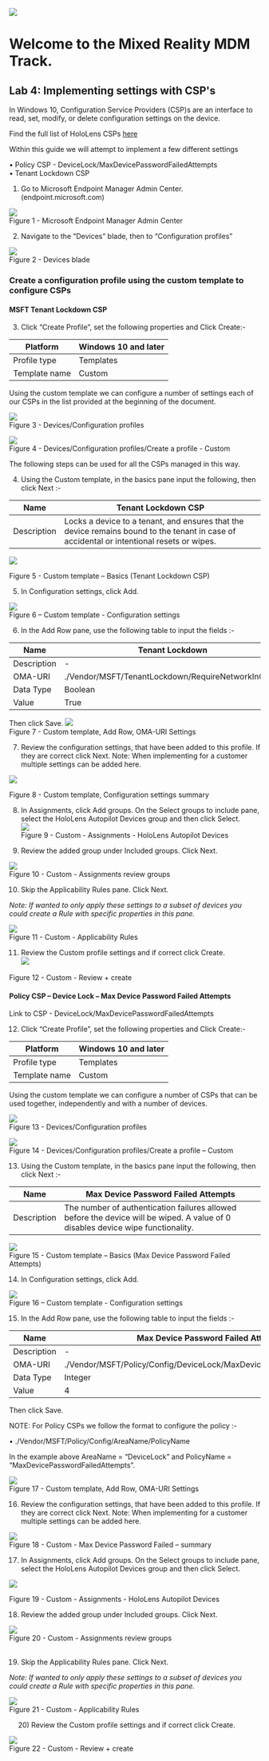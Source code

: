 
![](Images/MRTL-MDMBanner.png)

# Welcome to the Mixed Reality MDM Track. 

## Lab 4: Implementing settings with CSP's


In Windows 10, Configuration Service Providers (CSP)s are an interface to read, set, modify, or delete configuration settings on the device.

Find the full list of HoloLens CSPs [here](https://docs.microsoft.com/en-us/windows/client-management/mdm/configuration-service-provider-reference#csps-supported-in-hololens-devices)

Within this guide we will attempt to implement a few different settings

•	Policy CSP - DeviceLock/MaxDevicePasswordFailedAttempts  
•	Tenant Lockdown CSP  

1)	Go to Microsoft Endpoint Manager Admin Center. (endpoint.microsoft.com)

![](Images/Lab41.png)   
Figure 1 - Microsoft Endpoint Manager Admin Center  

2)	Navigate to the “Devices” blade, then to “Configuration profiles”  

![](Images/Lab42.png)    
Figure 2 - Devices blade  


### Create a configuration profile using the custom template to configure CSPs

#### MSFT Tenant Lockdown CSP  

3)	Click “Create Profile”, set the following properties and Click Create:-  

|Platform| 	Windows 10 and later|
| --- | ---| 
|Profile type|	Templates|
|Template name|	Custom| 


Using the custom template we can configure a number of settings each of our CSPs in the list provided at the beginning of the document. 

![](Images/Lab43.png)   
Figure 3 - Devices/Configuration profiles

 ![](Images/Lab44.png)    
Figure 4 - Devices/Configuration profiles/Create a profile - Custom  

The following steps can be used for all the CSPs managed in this way. 

4)	Using the Custom template, in the basics pane input the following, then click Next :-  

|Name|	Tenant Lockdown CSP|
| --- | ---| 
|Description|	Locks a device to a tenant, and ensures that the device remains bound to the tenant in case of accidental or intentional resets or wipes.|


![](Images/Lab45.png)    
 
Figure 5 - Custom template – Basics  (Tenant Lockdown CSP)  


5)	In Configuration settings, click Add. 

![](Images/Lab46.png)     
Figure 6 – Custom template - Configuration settings  


6)	In the Add Row pane, use the following table to input the fields :-  

|Name|	Tenant Lockdown|
| --- | ---| 
|Description|	-|
|OMA-URI|	./Vendor/MSFT/TenantLockdown/RequireNetworkInOOBE|
|Data Type|	Boolean|
|Value|	True|

Then click Save. 
 ![](Images/Lab47.png)    
Figure 7 - Custom template, Add Row, OMA-URI Settings

7)	Review the configuration settings, that have been added to this profile. If they are correct click Next.
Note: When implementing for a customer multiple settings can be added here.  
 
![](Images/Lab48.png)    

 
Figure 8 - Custom template, Configuration settings summary  

8)	In Assignments, click Add groups. On the Select groups to include pane, select the HoloLens Autopilot Devices group and then click Select.  
![](Images/Lab49.png)    
Figure 9 - Custom - Assignments - HoloLens Autopilot Devices  


9)	Review the added group under Included groups. Click Next.

![](Images/Lab410.png)     
Figure 10 - Custom - Assignments review groups  



10)	Skip the Applicability Rules pane. Click Next.   

*Note: If wanted to only apply these settings to a subset of devices you could create a Rule with specific properties in this pane.*

 ![](Images/Lab411.png)   
Figure 11 - Custom - Applicability Rules  


11)	Review the Custom profile settings and if correct click Create.  
![](Images/Lab412.png)  
 
Figure 12 - Custom - Review + create

#### Policy CSP – Device Lock – Max Device Password Failed Attempts
Link to CSP - DeviceLock/MaxDevicePasswordFailedAttempts

12)	Click “Create Profile”, set the following properties and Click Create:-  

|Platform|	Windows 10 and later|
| ---|---|
|Profile type|	Templates|
|Template name|	Custom|

Using the custom template we can configure a number of CSPs that can be used together, independently and with a number of devices.  

![](Images/Lab413.png)    
Figure 13 - Devices/Configuration profiles  


![](Images/Lab414.png)     
Figure 14 - Devices/Configuration profiles/Create a profile – Custom


13)	Using the Custom template, in the basics pane input the following, then click Next :-  

|Name|	Max Device Password Failed Attempts|
| --- | ---| 
|Description|	The number of authentication failures allowed before the device will be wiped. A value of 0 disables device wipe functionality.|

 ![](Images/Lab415.png)    
Figure 15 - Custom template – Basics  (Max Device Password Failed Attempts)  

14)	In Configuration settings, click Add.  

![](Images/Lab416.png)     
Figure 16 – Custom template - Configuration settings  

15)	In the Add Row pane, use the following table to input the fields :-  

|Name	|Max Device Password Failed Attempts|
|---|---|
|Description|	-|
|OMA-URI|	./Vendor/MSFT/Policy/Config/DeviceLock/MaxDevicePasswordFailedAttempts|
|Data Type|	Integer|
|Value	|4|

Then click Save. 

NOTE: For Policy CSPs we follow the format to configure the policy :- 

•	./Vendor/MSFT/Policy/Config/AreaName/PolicyName 

In the example above AreaName = “DeviceLock” and PolicyName = “MaxDevicePasswordFailedAttempts”.


 ![](Images/Lab517.png)  
Figure 17 - Custom template, Add Row, OMA-URI Settings  


16)	Review the configuration settings, that have been added to this profile. If they are correct click Next.
Note: When implementing for a customer multiple settings can be added here.  

![](Images/Lab518.png)    	 
Figure 18 - Custom - Max Device Password Failed – summary  


17)	In Assignments, click Add groups. On the Select groups to include pane, select the HoloLens Autopilot Devices group and then click Select.  

![](Images/Lab519.png)    
	 
Figure 19 - Custom - Assignments - HoloLens Autopilot Devices  


18)	Review the added group under Included groups. Click Next.

![](Images/Lab520.png)     
Figure 20 - Custom - Assignments review groups  
 

19)	Skip the Applicability Rules pane. Click Next.  

*Note: If wanted to only apply these settings to a subset of devices you could create a Rule with specific properties in this pane.*

 ![](Images/Lab521.png)    
Figure 21 - Custom - Applicability Rules  

 
20)	Review the Custom profile settings and if correct click Create.

![](Images/Lab522.png)   
Figure 22 - Custom - Review + create

